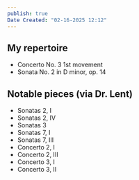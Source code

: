 ```yaml
---
publish: true
Date Created: "02-16-2025 12:12"
---
```

## My repertoire
- Concerto No. 3 1st movement
- Sonata No. 2 in D minor, op. 14

## Notable pieces (via Dr. Lent)
- Sonatas 2, I
- Sonatas 2, IV
- Sonatas 3
- Sonatas 7, I
- Sonatas 7, III
- Concerto 2, I
- Concerto 2, III
- Concerto 3, I
- Concerto 3, II